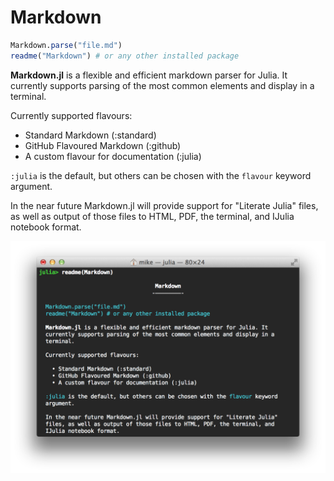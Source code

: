 # Markdown

```julia
Markdown.parse("file.md")
readme("Markdown") # or any other installed package
```

**Markdown.jl** is a flexible and efficient markdown parser for Julia. It currently supports parsing of the most common elements and display in a terminal.

Currently supported flavours:

  * Standard Markdown (:standard)
  * GitHub Flavoured Markdown (:github)
  * A custom flavour for documentation (:julia)

`:julia` is the default, but others can be chosen with the `flavour` keyword argument.

In the near future Markdown.jl will provide support for "Literate Julia" files, as well as output of those files to HTML, PDF, the terminal, and IJulia notebook format.

![Markdown.jl Example](test.png)
